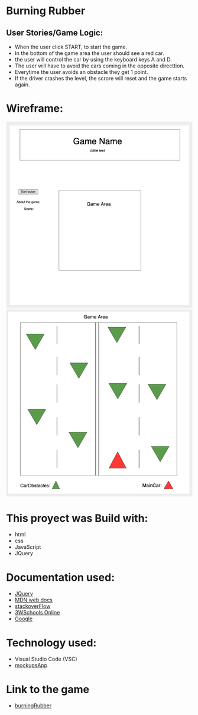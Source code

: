 # Burning Rubber 

## User Stories/Game Logic:

* When the user click START, to start the game. 
* In the bottom of the game area the user should see a red car.
* the user will control the car by using the keyboard keys A and D. 
* The user will have to avoid the cars coming in the opposite directtion.
* Everytime the user avoids an obstacle they get 1 point. 
* If the driver crashes the level, the scrore will reset and the game starts again.

# Wireframe:

![WireFrame1](./image/WireFrame1.png)
![WireFrame2](./image/WireFrame2.png)


# This proyect was Build with:

* html
* css
* JavaScript
* JQuery

# Documentation used:

* [JQuery](https://api.jquery.com/)
* [MDN web docs](https://developer.mozilla.org/en-US/)
* [stackoverFlow](https://stackoverflow.com)
* [3WSchools Online](https://stackoverflow.com)
* [Google](https://www.google.com/)

# Technology used:

* Visual Studio Code (VSC)
* [mockupsApp](https://app.moqups.com)


# Link to the game 
* [burningRubber](burningrubber.netlify.app)